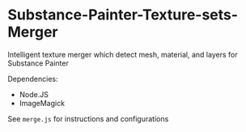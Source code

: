 # Substance-Painter-Texture-sets-Merger
Intelligent texture merger which detect mesh, material, and layers for Substance Painter

Dependencies:
- Node.JS
- ImageMagick

See `merge.js` for instructions and configurations
